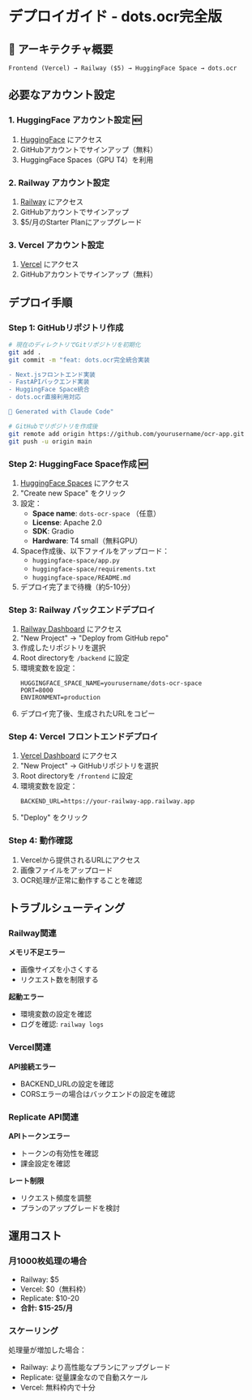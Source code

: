 # デプロイガイド - dots.ocr完全版

## 🎯 アーキテクチャ概要

```
Frontend (Vercel) → Railway ($5) → HuggingFace Space → dots.ocr
```

## 必要なアカウント設定

### 1. HuggingFace アカウント設定 🆕

1. [HuggingFace](https://huggingface.co) にアクセス
2. GitHubアカウントでサインアップ（無料）
3. HuggingFace Spaces（GPU T4）を利用

### 2. Railway アカウント設定

1. [Railway](https://railway.app) にアクセス
2. GitHubアカウントでサインアップ
3. $5/月のStarter Planにアップグレード

### 3. Vercel アカウント設定

1. [Vercel](https://vercel.com) にアクセス
2. GitHubアカウントでサインアップ（無料）

## デプロイ手順

### Step 1: GitHubリポジトリ作成

```bash
# 現在のディレクトリでGitリポジトリを初期化
git add .
git commit -m "feat: dots.ocr完全統合実装

- Next.jsフロントエンド実装
- FastAPIバックエンド実装  
- HuggingFace Space統合
- dots.ocr直接利用対応

🤖 Generated with Claude Code"

# GitHubでリポジトリを作成後
git remote add origin https://github.com/yourusername/ocr-app.git
git push -u origin main
```

### Step 2: HuggingFace Space作成 🆕

1. [HuggingFace Spaces](https://huggingface.co/spaces) にアクセス
2. "Create new Space" をクリック
3. 設定：
   - **Space name**: `dots-ocr-space` （任意）
   - **License**: Apache 2.0
   - **SDK**: Gradio
   - **Hardware**: T4 small（無料GPU）
4. Space作成後、以下ファイルをアップロード：
   - `huggingface-space/app.py`
   - `huggingface-space/requirements.txt`  
   - `huggingface-space/README.md`
5. デプロイ完了まで待機（約5-10分）

### Step 3: Railway バックエンドデプロイ

1. [Railway Dashboard](https://railway.app/dashboard) にアクセス
2. "New Project" → "Deploy from GitHub repo"
3. 作成したリポジトリを選択
4. Root directoryを `/backend` に設定
5. 環境変数を設定：
   ```
   HUGGINGFACE_SPACE_NAME=yourusername/dots-ocr-space
   PORT=8000
   ENVIRONMENT=production
   ```
6. デプロイ完了後、生成されたURLをコピー

### Step 4: Vercel フロントエンドデプロイ

1. [Vercel Dashboard](https://vercel.com/dashboard) にアクセス
2. "New Project" → GitHubリポジトリを選択
3. Root directoryを `/frontend` に設定
4. 環境変数を設定：
   ```
   BACKEND_URL=https://your-railway-app.railway.app
   ```
5. "Deploy" をクリック

### Step 4: 動作確認

1. Vercelから提供されるURLにアクセス
2. 画像ファイルをアップロード
3. OCR処理が正常に動作することを確認

## トラブルシューティング

### Railway関連

**メモリ不足エラー**
- 画像サイズを小さくする
- リクエスト数を制限する

**起動エラー**
- 環境変数の設定を確認
- ログを確認: `railway logs`

### Vercel関連

**API接続エラー**
- BACKEND_URLの設定を確認
- CORSエラーの場合はバックエンドの設定を確認

### Replicate API関連

**APIトークンエラー**
- トークンの有効性を確認
- 課金設定を確認

**レート制限**
- リクエスト頻度を調整
- プランのアップグレードを検討

## 運用コスト

### 月1000枚処理の場合
- Railway: $5
- Vercel: $0（無料枠）
- Replicate: $10-20
- **合計: $15-25/月**

### スケーリング
処理量が増加した場合：
- Railway: より高性能なプランにアップグレード
- Replicate: 従量課金なので自動スケール
- Vercel: 無料枠内で十分